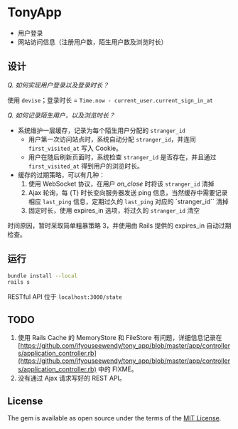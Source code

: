 # TonyApp

+ 用户登录
+ 网站访问信息（注册用户数，陌生用户数及浏览时长）

## 设计

*Q. 如何实现用户登录以及登录时长？*

使用 `devise`；登录时长 = `Time.now - current_user.current_sign_in_at`

*Q. 如何记录陌生用户，以及浏览时长？*

+ 系统维护一层缓存，记录为每个陌生用户分配的 `stranger_id`
  - 用户第一次访问站点时，系统自动分配 `stranger_id`，并连同 `first_visited_at` 写入 Cookie。
  - 用户在随后刷新页面时，系统检查 `stranger_id` 是否存在，并且通过 `first_visited_at` 得到用户的浏览时长。
+ 缓存的过期策略，可以有几种：
  1. 使用 WebSocket 协议，在用户 *on_close* 时将该 `stranger_id` 清掉
  2. Ajax 轮询，每 {T} 时长变向服务器发送 ping 信息，当然缓存中需要记录相应 `last_ping` 信息，定期过久的 `last_ping` 对应的 `stranger_id`` 清掉
  3. 固定时长，使用 expires_in 选项，将过久的 `stranger_id` 清空

时间原因，暂时采取简单粗暴策略 3，并使用由 Rails 提供的 expires_in 自动过期检查。

## 运行

```sh
bundle install --local
rails s
```

RESTful API 位于 `localhost:3000/state`


## TODO

1. 使用 Rails Cache 的 MemoryStore 和 FileStore 有问题，详细信息记录在 [https://github.com/ifyouseewendy/tony_app/blob/master/app/controllers/application_controller.rb](https://github.com/ifyouseewendy/tony_app/blob/master/app/controllers/application_controller.rb) 中的 FIXME。
2. 没有通过 Ajax 请求写好的 REST API。

## License

The gem is available as open source under the terms of the [MIT License](http://opensource.org/licenses/MIT).

